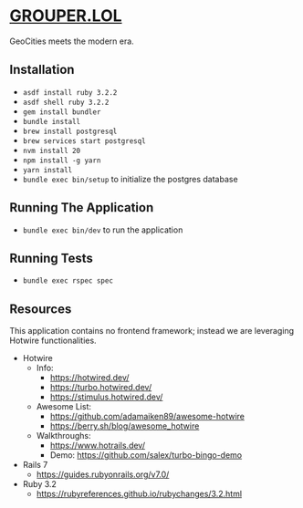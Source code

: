 # [GROUPER.LOL](https://grouper.lol/)

GeoCities meets the modern era.

## Installation

- `asdf install ruby 3.2.2`
- `asdf shell ruby 3.2.2`
- `gem install bundler` 
- `bundle install`
- `brew install postgresql`
- `brew services start postgresql`
- `nvm install 20`
- `npm install -g yarn`
- `yarn install`
- `bundle exec bin/setup` to initialize the postgres database

## Running The Application
- `bundle exec bin/dev` to run the application

## Running Tests
- `bundle exec rspec spec`

## Resources 
This application contains no frontend framework; instead we are leveraging Hotwire functionalities.
- Hotwire
  - Info: 
    - https://hotwired.dev/
    - https://turbo.hotwired.dev/
    - https://stimulus.hotwired.dev/
  - Awesome List: 
    - https://github.com/adamaiken89/awesome-hotwire
    - https://berry.sh/blog/awesome_hotwire
  - Walkthroughs:
    - https://www.hotrails.dev/
    - Demo: https://github.com/salex/turbo-bingo-demo
- Rails 7
  - https://guides.rubyonrails.org/v7.0/
- Ruby 3.2
  - https://rubyreferences.github.io/rubychanges/3.2.html
